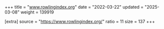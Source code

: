 +++
title = "www.rowlingindex.org"
date = "2022-03-22"
updated = "2025-03-08"
weight = 139919

[extra]
source = "https://www.rowlingindex.org/"
ratio = 11
size = 137
+++
